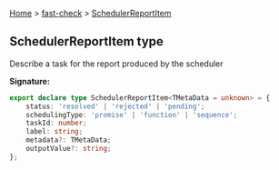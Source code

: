 [Home](/) &gt; [fast-check](../fast-check.md) &gt; [SchedulerReportItem](SchedulerReportItem.md)

## SchedulerReportItem type

Describe a task for the report produced by the scheduler

<b>Signature:</b>

```typescript
export declare type SchedulerReportItem<TMetaData = unknown> = {
    status: 'resolved' | 'rejected' | 'pending';
    schedulingType: 'promise' | 'function' | 'sequence';
    taskId: number;
    label: string;
    metadata?: TMetaData;
    outputValue?: string;
};
```
